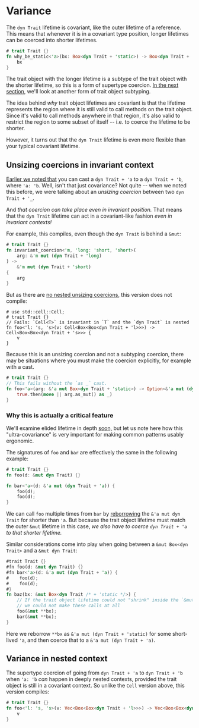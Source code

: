 # Variance

The `dyn Trait` lifetime is covariant, like the outer lifetime of a
reference.  This means that whenever it is in a covariant type position,
longer lifetimes can be coerced into shorter lifetimes.
```rust
# trait Trait {}
fn why_be_static<'a>(bx: Box<dyn Trait + 'static>) -> Box<dyn Trait + 'a> {
    bx
}
```
The trait object with the longer lifetime is a subtype of the trait object with
the shorter lifetime, so this is a form of supertype coercion.  [In the next
section,](./dyn-hr.md) we'll look at another form of trait object subtyping.

The idea behind *why* trait object lifetimes are covariant is that the lifetime
represents the region where it is still valid to call methods on the trait object.
Since it's valid to call methods anywhere in that region, it's also valid to restrict
the region to some subset of itself -- i.e. to coerce the lifetime to be shorter.

However, it turns out that the `dyn Trait` lifetime is even more flexible than
your typical covariant lifetime.

## Unsizing coercions in invariant context

[Earlier we noted that](./dyn-trait-coercions.md#the-reflexive-case)
you can cast a `dyn Trait + 'a` to a `dyn Trait + 'b`, where `'a: 'b`.
Well, isn't that just covariance?  Not quite -- when we noted this before,
we were talking about an *unsizing coercion* between two `dyn Trait + '_`.

And *that coercion can take place even in invariant position.*  That means
that the `dyn Trait` lifetime can act in a covariant-like fashion *even in
invariant contexts!*

For example, this compiles, even though the `dyn Trait` is behind a `&mut`:
```rust
# trait Trait {}
fn invariant_coercion<'m, 'long: 'short, 'short>(
    arg: &'m mut (dyn Trait + 'long)
) ->
    &'m mut (dyn Trait + 'short)
{
    arg
}
```

But as there are [no nested unsizing coercions,](./dyn-trait-coercions.md#no-nested-coercions)
this version does not compile:
```rust,compile_fail
# use std::cell::Cell;
# trait Trait {}
// Fails: `Cell<T>` is invariant in `T` and the `dyn Trait` is nested
fn foo<'l: 's, 's>(v: Cell<Box<Box<dyn Trait + 'l>>>) -> Cell<Box<Box<dyn Trait + 's>>> {
    v
}
```

Because this is an unsizing coercion and not a subtyping coercion, there
may be situations where you must make the coercion explicitly, for example
with a cast.
```rust
# trait Trait {}
// This fails without the `as _` cast.
fn foo<'a>(arg: &'a mut Box<dyn Trait + 'static>) -> Option<&'a mut (dyn Trait + 'a)> {
    true.then(move || arg.as_mut() as _)
}
```

### Why this is actually a critical feature

We'll examine elided lifetime in depth [soon,](./dyn-elision.md) but let us
note here how this "ultra-covariance" is very important for making common patterns
usably ergonomic.

The signatures of `foo` and `bar` are effectively the same in the following example:
```rust
# trait Trait {}
fn foo(d: &mut dyn Trait) {}

fn bar<'a>(d: &'a mut (dyn Trait + 'a)) {
    foo(d);
    foo(d);
}
```

We can call `foo` multiple times from `bar` by [reborrowing](./st-reborrow.md)
the `&'a mut dyn Trait` for shorter than `'a`.  But because the trait object
lifetime must match the outer `&mut` lifetime in this case, *we also have
to coerce `dyn Trait + 'a` to that shorter lifetime.*

Similar considerations come into play when going between a `&mut Box<dyn Trait>`
and a `&mut dyn Trait`:
```rust
#trait Trait {}
#fn foo(d: &mut dyn Trait) {}
#fn bar<'a>(d: &'a mut (dyn Trait + 'a)) {
#    foo(d);
#    foo(d);
#}
fn baz(bx: &mut Box<dyn Trait /* + 'static */>) {
    // If the trait object lifetime could not "shrink" inside the `&mut`,
    // we could not make these calls at all
    foo(&mut **bx);
    bar(&mut **bx);
}
```
Here we reborrow `**bx` as `&'a mut (dyn Trait + 'static)` for some
short-lived `'a`, and then coerce that to a `&'a mut (dyn Trait + 'a)`.

## Variance in nested context

The supertype coercion of going from `dyn Trait + 'a` to `dyn Trait + 'b`
when `'a: 'b` *can* happen in deeply nested contexts, provided the trait
object is still in a covariant context.  So unlike the `Cell` version
above, this version compiles:
```rust
# trait Trait {}
fn foo<'l: 's, 's>(v: Vec<Box<Box<dyn Trait + 'l>>>) -> Vec<Box<Box<dyn Trait + 's>>> {
    v
}
```
